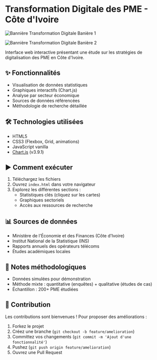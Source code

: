 # Transformation Digitale des PME - Côte d'Ivoire

![Bannière Transformation Digitale Banière 1](https://images.unsplash.com/photo-1550751827-4bd374c3f58b?ixlib=rb-4.0.3&ixid=MnwxMjA3fDB8MHxwaG90by1wYWdlfHx8fGVufDB8fHx8&auto=format&fit=crop&w=1200&h=400&q=80)

![Bannière Transformation Digitale Banière 2](https://www.afrikibaria.com/wp-content/uploads/2021/12/exemple-image.jpg)


Interface web interactive présentant une étude sur les stratégies de digitalisation des PME en Côte d'Ivoire.

## ✨ Fonctionnalités
- Visualisation de données statistiques
- Graphiques interactifs (Chart.js)
- Analyse par secteur économique
- Sources de données référencées
- Méthodologie de recherche détaillée

## 🛠 Technologies utilisées
- HTML5
- CSS3 (Flexbox, Grid, animations)
- JavaScript vanilla
- [Chart.js](https://www.chartjs.org/) (v3.9.1)

## ▶ Comment exécuter
1. Téléchargez les fichiers
2. Ouvrez `index.html` dans votre navigateur
3. Explorez les différentes sections :
   - Statistiques clés (cliquez sur les cartes)
   - Graphiques sectoriels
   - Accès aux ressources de recherche

## 📊 Sources de données
- Ministère de l'Économie et des Finances (Côte d'Ivoire)
- Institut National de la Statistique (INS)
- Rapports annuels des opérateurs télécoms
- Études académiques locales

## 📝 Notes méthodologiques
- Données simulées pour démonstration
- Méthode mixte : quantitative (enquêtes) + qualitative (études de cas)
- Échantillon : 200+ PME étudiées

## 🤝 Contribution
Les contributions sont bienvenues ! Pour proposer des améliorations :
1. Forkez le projet
2. Créez une branche (`git checkout -b feature/amelioration`)
3. Committez vos changements (`git commit -m 'Ajout d'une fonctionnalité'`)
4. Pushez (`git push origin feature/amelioration`)
5. Ouvrez une Pull Request